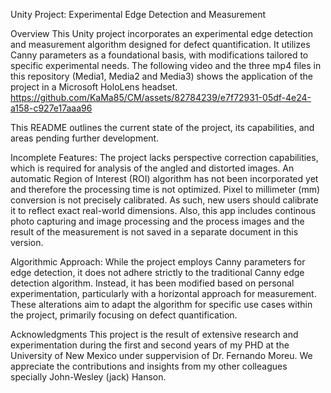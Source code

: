 Unity Project: Experimental Edge Detection and Measurement

Overview
This Unity project incorporates an experimental edge detection and measurement algorithm designed for defect quantification. It utilizes Canny parameters as a foundational basis, with modifications tailored to specific experimental needs. The following video and the three mp4 files in this repository (Media1, Media2 and Media3) shows the application of the project in a Microsoft HoloLens headset.
https://github.com/KaMa85/CM/assets/82784239/e7f72931-05df-4e24-a158-c927e17aaa96

This README outlines the current state of the project, its capabilities, and areas pending further development. 

Incomplete Features:
The project lacks perspective correction capabilities, which is required for analysis of the angled and distorted images.
An automatic Region of Interest (ROI) algorithm has not been incorporated yet and therefore the processing time is not optimized.
Pixel to millimeter (mm) conversion is not precisely calibrated. As such, new users should calibrate it to reflect exact real-world dimensions. 
Also, this app includes continous photo capturing and image processing and the process images and the result of the measurement is not saved in a separate document in this version.

Algorithmic Approach:
While the project employs Canny parameters for edge detection, it does not adhere strictly to the traditional Canny edge detection algorithm. Instead, it has been modified based on personal experimentation, particularly with a horizontal approach for measurement.
These alterations aim to adapt the algorithm for specific use cases within the project, primarily focusing on defect quantification.

Acknowledgments
This project is the result of extensive research and experimentation during the first and second years of my PHD at the University of New Mexico under suppervision of Dr. Fernando Moreu. We appreciate the contributions and insights from my other colleagues specially John-Wesley  (jack) Hanson.




